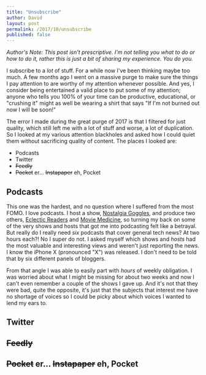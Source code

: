 ```yaml
---
title: "Unsubscribe"
author: David
layout: post
permalink: /2017/10/unsubscribe
published: false
---
```


_Author's Note: This post isn't prescriptive. I'm not telling you what to do or how to do it, rather this is just a bit of sharing my experience. You do you._

I subscribe to a _lot_ of stuff. For a while now I've been thinking maybe too much. A few months ago I went on a massive purge to make sure the things I pay attention to are worthy of my attention whenever possible. And yes, I consider being entertained a valid place to put some of my attention; anyone who tells you 100% of your time can be productive, educational, or "crushing it" might as well be wearing a shirt that says "If I'm not burned out now I will be soon!"

The error I made during the great purge of 2017 is that I filtered for just quality, which still left me with a lot of stuff and worse, a lot of duplication. So I looked at my various  attention blackholes and asked how I could quiet them without sacrificing quality of content. The places I looked are:

- Podcasts
- Twitter
- ~~Feedly~~
- ~~Pocket~~ er... ~~Instapaper~~ eh, Pocket

## Podcasts

This one was the hardest, and no question where I suffered from the most FOMO. I love podcasts. I host a show, [Nostalgia Goggles](http://nostalgiagoggles.audio), and produce two others, [Eclectic Readers](http://eclecticreaders.fireside.fm) and [Movie Medicine](http://moviemedicinepodcast.com), so turning my back on some of the very shows and hosts that got me into podcasting felt like a betrayal. But really do I really need _six_ podcasts that cover general tech news? At two hours each?! No I super do not. I asked myself which shows and _hosts_ had the most valuable and interesting views and weren't just reporting the news. I know the iPhone X (pronounced "X") was released. I don't need to be told that by six different panels of bloggers.

From that angle I was able to easily part with _hours_ of weekly obligation. I was worried about what I might be missing for about two weeks and now I can't even remember a couple of the shows I gave up. And it's not that they were bad, quite the opposite, it's just that the subjects that interest me have no shortage of voices so I could be picky about which voices I wanted to lend my ears to.

## Twitter



## ~~Feedly~~

## ~~Pocket~~ er... ~~Instapaper~~ eh, Pocket
